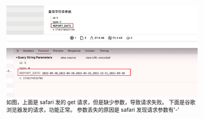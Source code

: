 ![alt text](./img/image.png)
如图，上面是 safari 发的 get 请求，但是缺少参数，导致请求失败。
下面是谷歌浏览器发的请求，功能正常。
参数丢失的原因是 safari 发现请求参数有'-'
